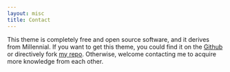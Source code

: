 ```yaml
---
layout: misc
title: Contact
---
```


This theme is completely free and open source software, and it derives from Millennial. If you want to get this theme, you could find it on the [Github](https://github.com/LeNPaul/Millennial) or directively fork [my repo](https://github.com/daodreamer/daodreamer.github.io). Otherwise, welcome contacting me to acquire more knowledge from each other.
